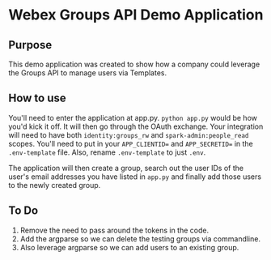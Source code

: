 # Webex Groups API Demo Application

## Purpose

This demo application was created to show how a company could leverage the Groups API to manage users via Templates.  

## How to use

You'll need to enter the application at app.py.  `python app.py` would be how you'd kick it off.  It will then go through the OAuth exchange.  Your integration will need to have both `identity:groups_rw` and `spark-admin:people_read` scopes.  You'll need to put in your `APP_CLIENTID=` and `APP_SECRETID=` in the `.env-template` file.  Also, rename `.env-template` to just `.env`.  

The application will then create a group, search out the user IDs of the user's email addresses you have listed in `app.py` and finally add those users to the newly created group. 

## To Do

1. Remove the need to pass around the tokens in the code.
1. Add the argparse so we can delete the testing groups via commandline.
1. Also leverage argparse so we can add users to an existing group.